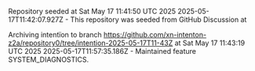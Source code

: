 Repository seeded at Sat May 17 11:41:50 UTC 2025
2025-05-17T11:42:07.927Z - This repository was seeded from GitHub Discussion  at 

Archiving intentïon to branch https://github.com/xn-intenton-z2a/repository0/tree/intention-2025-05-17T11-43Z at Sat May 17 11:43:19 UTC 2025
2025-05-17T11:57:35.186Z - Maintained feature SYSTEM_DIAGNOSTICS.

